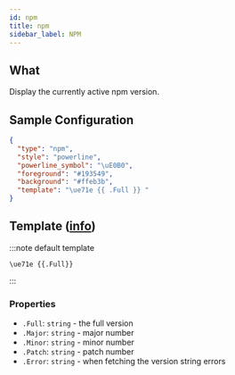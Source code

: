 ```yaml
---
id: npm
title: npm
sidebar_label: NPM
---
```


## What

Display the currently active npm version.

## Sample Configuration

```json
{
  "type": "npm",
  "style": "powerline",
  "powerline_symbol": "\uE0B0",
  "foreground": "#193549",
  "background": "#ffeb3b",
  "template": "\ue71e {{ .Full }} "
}
```

## Template ([info][templates])

:::note default template

``` template
\ue71e {{.Full}}
```

:::

### Properties

- `.Full`: `string` - the full version
- `.Major`: `string` - major number
- `.Minor`: `string` - minor number
- `.Patch`: `string` - patch number
- `.Error`: `string` - when fetching the version string errors

[templates]: /docs/config-templates
